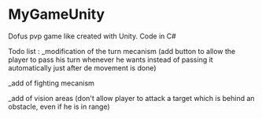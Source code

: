 MyGameUnity
===========

Dofus pvp game like created with Unity. Code in C#

Todo list :
_modification of the turn mecanism (add button to allow the player to pass his turn whenever he wants instead of passing it automatically just after de movement is done)  

_add of fighting mecanism  

_add of vision areas (don't allow player to attack a target which is behind an obstacle, even if he is in range)
